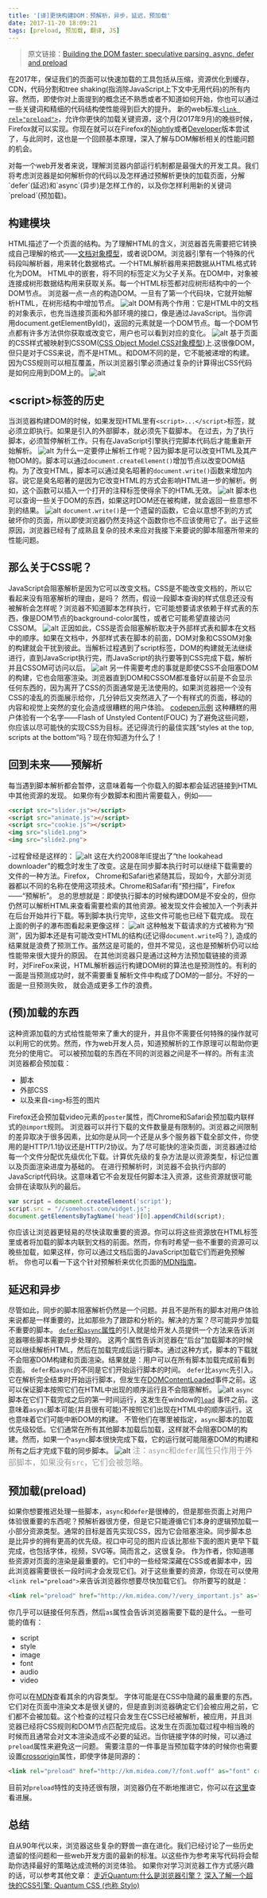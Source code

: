 ```yaml
---
title: '[译]更快构建DOM：预解析，异步，延迟，预加载'
date: 2017-11-20 18:09:21
tags: [preload, 预加载, 翻译, JS]
---
```

> 原文链接：[Building the DOM faster: speculative parsing, async, defer and preload](https://hacks.mozilla.org/2017/09/building-the-dom-faster-speculative-parsing-async-defer-and-preload/)

在2017年，保证我们的页面可以快速加载的工具包括从压缩，资源优化到缓存，CDN，代码分割和tree shaking(指消除JavaScript上下文中无用代码)的所有内容。然而，即使你对上面提到的概念还不熟悉或者不知道如何开始，你也可以通过一些关键词和精细的代码结构使性能得到巨大的提升。
新的web标准[`<link rel="preload">`](https://developer.mozilla.org/en-US/docs/Web/HTML/Preloading_content)，允许你更快的加载关键资源，这个月(2017年9月)的晚些时候，Firefox就可以实现。你现在就可以在Firefox的[Nightly](https://www.mozilla.org/en-US/firefox/57.0a1/releasenotes/)或者[Developer](https://www.mozilla.org/en-US/firefox/developer/)版本尝试了，与此同时，这也是一个回顾基本原理，深入了解与DOM解析相关的性能问题的机会。
<!-- more -->对每一个web开发者来说，理解浏览器内部运行机制都是最强大的开发工具。我们将考虑浏览器是如何解析你的代码以及怎样通过预解析更快的加载页面，分解`defer`(延迟)和`async`(异步)是怎样工作的，以及你怎样利用新的关键词`preload`(预加载)。
## **构建模块** ##
HTML描述了一个页面的结构。为了理解HTML的含义，浏览器首先需要把它转换成自己理解的格式——[文档对象模型](https://developer.mozilla.org/en-US/docs/Web/API/Document_Object_Model/Introduction)，或者说DOM。浏览器引擎有一个特殊的代码段叫解析器，用来转化数据格式。一个HTML解析器用来把数据从HTML格式转化为DOM。
HTML中的嵌套，将不同的标签定义为父子关系。在DOM中，对象被连接成树形数据结构用来获取关系。每一个HTML标签都对应树形结构中的一个DOM节点。
浏览器一点一点的构造DOM。一旦有了第一个代码块，它就开始解析HTML，在树形结构中增加节点。
![alt](http://km.midea.com/uploads/imgs/aca970d28260.gif)
DOM有两个作用：它是HTML中的文档的对象表示，也充当连接页面和外部环境的接口，像是通过JavaScript。当你调用document.getElementById()，返回的元素就是一个DOM节点。每一个DOM节点都有许多方法供你获取或改变它，用户也可以看到对应的变化。
![alt](http://km.midea.com/uploads/imgs/46a776a7668a.gif)
基于页面的CSS样式被映射到CSSOM([CSS Object Model,CSS对象模型](https://developer.mozilla.org/en-US/docs/Web/API/CSS_Object_Model))上.这很像DOM，但只是对于CSS来说，而不是HTML。和DOM不同的是，它不能被递增的构建。因为CSS规则可以相互覆盖，所以浏览器引擎必须通过复杂的计算得出CSS代码是如何应用到DOM上的。
![alt](http://km.midea.com/uploads/imgs/f4f5189c2474.png)
## **&lt;script&gt;标签的历史** ##
当浏览器构建DOM的时候，如果发现HTML里有`<script>...</script>`标签，就必须立即执行。如果是引入的外部脚本，就必须先下载脚本。
在过去，为了执行脚本，必须暂停解析工作。只有在JavaScript引擎执行完脚本代码后才能重新开始解析。
![alt](http://km.midea.com/uploads/imgs/0ce5981cce4a.png)
为什么一定要停止解析工作呢？因为脚本是可以改变HTML及其产物DOM的。脚本可以通过`document.createElement()`增加节点以改变DOM结构。为了改变HTML，脚本可以通过臭名昭著的`document.write()`函数来增加内容。说它是臭名昭著的是因为它改变HTML的方式会影响HTML进一步的解析。例如，这个函数可以插入一个打开的注释标签使得余下的HTML无效。
![alt](http://km.midea.com/uploads/imgs/025daeede7c3.gif)
脚本也可以查询一些关于DOM的东西，如果这时DOM还在被构建，就会返回一些意想不到的结果。
![alt](http://km.midea.com/uploads/imgs/123bbf4fbf52.png)
`document.write()`是一个遗留的函数，它会以意想不到的方式破坏你的页面，所以即使浏览器仍然支持这个函数你也不应该使用它了。出于这些原因，浏览器已经有了成熟且复杂的技术来应对我接下来要说的脚本阻塞所带来的性能问题。
## **那么关于CSS呢？** ##
JavaScript会阻塞解析是因为它可以改变文档。CSS是不能改变文档的，所以它看起来没有阻塞解析的理由，是吗？
然而，假设一段脚本查询的样式信息还没有被解析会怎样呢？浏览器不知道脚本怎样执行，它可能想要请求依赖于样式表的东西，像是DOM节点的background-color属性，或者它可能希望直接访问CSSOM。
![alt](http://km.midea.com/uploads/imgs/5c8ca21a52be.png)
正因如此，CSS是否会阻塞解析取决于外部样式表和脚本在文档中的顺序。如果在文档中，外部样式表在脚本的前面，DOM对象和CSSOM对象的构建就会干扰到彼此。当解析过程遇到了script标签，DOM的构建就无法继续进行，直到JavaScript执行完，而JavaScript的执行要等到CSS完成下载，解析并且CSSOM可访问以后。
![alt](http://km.midea.com/uploads/imgs/fd90c393c61f.png)
另一件需要考虑的事就是即使CSS不会阻塞DOM的构建，它也会阻塞渲染。浏览器直到DOM和CSSOM都准备好以前是不会显示任何东西的，因为离开了CSS的页面通常是无法使用的。如果浏览器把一个没有CSS的凌乱的页面展示给你，几分钟后又突然进入了一个有样式的页面，移动的内容和视觉上突然的变化会造成很糟糕的用户体验。
[codepen示例](https://codepen.io/micikato/pen/JroPNm)
这种糟糕的用户体验有一个名字——Flash of Unstyled Content(FOUC)
为了避免这些问题，你应该以尽可能快的实现CSS为目标。还记得流行的最佳实践“styles at the top, scripts at the bottom”吗？现在你知道为什么了！
## **回到未来——预解析** ##
每当遇到脚本解析都会暂停，这意味着每一个你载入的脚本都会延迟链接到HTML中其他资源的发现。
如果你有少数脚本和图片需要载入，例如——
```html
<script src="slider.js"></script>
<script src="animate.js"></script>
<script src="cookie.js"></script>
<img src="slide1.png">
<img src="slide2.png">
```
-过程曾经是这样的：
![alt](http://km.midea.com/uploads/imgs/2182fdd20664.png)
这在大约2008年IE提出了“the lookahead downloader”的概念时发生了改变。这是在同步脚本执行时可以继续下载需要的文件的一种方法。Firefox， Chrome和Safari也紧随其后，现如今，大部分浏览器都以不同的名称在使用这项技术。Chrome和Safari有“预扫描”，Firefox——“预解析”。
总的思想就是：即使执行脚本的时候构建DOM是不安全的，但你仍然可以解析HTML来查看需要检索的其他资源。被发现文件会被加入一个列表并在后台开始并行下载。等到脚本执行完毕，这些文件可能也已经下载完成。
现在上面的例子的瀑布图看起来更像这样：
![alt](http://km.midea.com/uploads/imgs/c135d166d597.png)
这种触发下载请求的方式被称为“预测”，因为脚本还是有可能改变HTML的结构(还记得`document.write`吗？), 造成的结果就是浪费了预测工作。虽然这是可能的，但并不常见，这也是预解析仍可以给性能带来很大提升的原因。
在其他浏览器只是通过这种方法预加载链接的资源时，对FireFox来说，HTML解析器运行构建DOM树的算法也是预测性的。有利的一面是当预测成功时，就不需要重复解析文件中构成了DOM的一部分。不好的一面是一旦预测失败， 就会造成更多工作的浪费。
## **(预)加载的东西** ##
这种资源加载的方式给性能带来了重大的提升，并且你不需要任何特殊的操作就可以利用它的优势。然而，作为web开发人员，知道预解析的工作原理可以帮助你更充分的使用它。
可以被预加载的东西在不同的浏览器之间是不一样的。所有主流浏览器都会预加载：
- 脚本
- 外部CSS
- 以及来自`<img>`标签的图片

Firefox还会预加载video元素的`poster`属性，而Chrome和Safari会预加载内联样式的`@import`规则。
浏览器可以并行下载的文件数量是有限制的。浏览器之间限制的差异取决于很多因素，比如你是从同一个还是从多个服务器下载全部文件，你使用的是HTTP/1.1协议还是HTTP/2协议。为了尽可能快的渲染页面，浏览器通过给每一个文件分配优先级优化下载。计算优先级的复杂方法是以资源类型，标记位置以及页面渲染进度为基础的。
在进行预解析时，浏览器不会执行内部的JavaScript代码块。这意味着它不会发现任何脚本注入资源，这些资源就很可能会排在读取队列的最后。
```javascript
var script = document.createElement('script');
script.src = "//somehost.com/widget.js";
document.getElementsByTagName('head')[0].appendChild(script);
```
你应该让浏览器更轻易的尽快读取重要的资源。你可以将这些资源放在HTML标签里或者将加载的脚本内联到文档的前面。然而，你有时希望一些不重要的资源可以晚些加载，如果这样，你可以通过文档后面的JavaScript加载它们而避免预解析。
你也可以看一下这个针对预解析来优化页面的[MDN指南](https://developer.mozilla.org/en-US/docs/Web/HTML/Optimizing_your_pages_for_speculative_parsing)。
## **延迟和异步** ##
尽管如此，同步的脚本阻塞解析仍然是一个问题。并且不是所有的脚本对用户体验来说都是一样重要的，比如那些为了跟踪和分析的。解决的方案？尽可能异步加载不重要的脚本。
[`defer`和`async`属性](https://developer.mozilla.org/en-US/docs/Web/HTML/Element/script#Attributes)的引入就是给开发人员提供一个方法来告诉浏览器哪些脚本需要异步处理的。
这两个属性告诉浏览器在“后台”加载脚本的时候可以继续解析HTML，然后在加载完成后运行脚本。通过这种方式，脚本的下载就不会阻塞DOM构建和页面渲染。结果就是：用户可以在所有脚本加载完成前看到页面。
`defer`和`async`的不同是它们开始运行脚本的时间。
`defer`比`async`先引入。它在解析完全结束时开始运行脚本，但发生在[DOMContentLoaded](https://developer.mozilla.org/en-US/docs/Web/Events/DOMContentLoaded)事件之前。这可以保证脚本按照它们在HTML中出现的顺序运行且不会阻塞解析。
![alt](http://km.midea.com/uploads/imgs/f2e7544818e8.png)
`async`脚本在它们下载完成之后的第一时间运行，这发生在window的[`load`](https://developer.mozilla.org/en-US/docs/Web/Events/load) 事件之前。这意味着`async`脚本可能(并且很有可能)不按照它们出现在HTML中的顺序运行。这也意味着它们可能中断DOM的构建。
不管他们在哪里被指定，`async`脚本的加载优先级较低。它们通常在所有其他脚本加载后加载，这样就不会阻塞DOM的构建。然而，如果一个`async`脚本很快完成下载，它的运行就可能阻塞DOM的构建和所有之后才完成下载的同步脚本。
![alt](http://km.midea.com/uploads/imgs/8e1446ced0ff.png)
<font size="3" color="#999999">注：`async`和`defer`属性只作用于外部脚本，如果没有`src`，它们会被忽略。</font>
## **预加载(preload)** ##
如果你想要推迟处理一些脚本，`async`和`defer`是很棒的，但是那些页面上对用户体验很重要的东西呢？预解析器很方便，但是它只能遵循它们本身的逻辑预加载一小部分资源类型。通常的目标是首先实现CSS，因为它会阻塞渲染。同步脚本总是比异步的拥有更高的优先级。视口中可见的图片应该比那些下面的图片更早下载完成，也包括字体，视频，SVG等。简而言之，这很复杂。
作为作者，你知道哪些资源对页面的渲染是最重要的。它们中的一些经常深藏在CSS或者脚本中，因此浏览器需要很长一段时间才会发现它们。对于这些重要的资源，你现在可以使用`<link rel="preload">`来告诉浏览器你想要尽快加载它们。
你所要写的就是：
``` html
<link rel="preload" href="http://km.midea.com/?/very_important.js" as="script">
```
你几乎可以链接任何东西，然后`as`属性会告诉浏览器需要下载的是什么。一些可能的值有：
- script
- style
- image
- font
- audio
- video

你可以在[MDN](https://developer.mozilla.org/en-US/docs/Web/HTML/Preloading_content#What_types_of_content_can_be_preloaded)查看其余的内容类型。
字体可能是在CSS中隐藏的最重要的东西。它们对在页面中渲染文本是很关键的，但是直到浏览器确定它们会被应用之前，它们都不会被加载。这个检查的过程只会发生在CSS已经被解析，被应用，并且浏览器已经将CSS规则和DOM节点匹配完成后。这发生在页面加载过程中相当晚的时候而且通常会对文本渲染造成不必要的延迟。当你链接字体的时候，可以通过`preload`属性来避免这一问题。
需要注意的一件事是当预加载字体的时候你也需要设置[crossorigin](https://developer.mozilla.org/en-US/docs/Web/HTTP/Access_control_CORS)属性，即使字体是同源的：
``` html
<link rel="preload" href="http://km.midea.com/?/font.woff" as="font" crossorigin>
```
目前对`preload`特性的支持还很有限，浏览器仍在不断地推进它，你可以在[这里](https://caniuse.com/#search=preload)查看进展。
## **总结** ##
自从90年代以来，浏览器这些复杂的野兽一直在进化。我们已经讨论了一些历史遗留的怪问题和一些web开发方面的最新的标准。以这些作为参考来写代码将会帮助你选择最好的策略达成流畅的浏览体验。
如果你对学习浏览器工作方式感兴趣的话，可以参考其他文章：
[走近Quantum:什么是浏览器引擎？](https://hacks.mozilla.org/2017/05/quantum-up-close-what-is-a-browser-engine/)
[深入了解一个超快的CSS引擎: Quantum CSS (也称 Stylo)](https://hacks.mozilla.org/2017/08/inside-a-super-fast-css-engine-quantum-css-aka-stylo/)